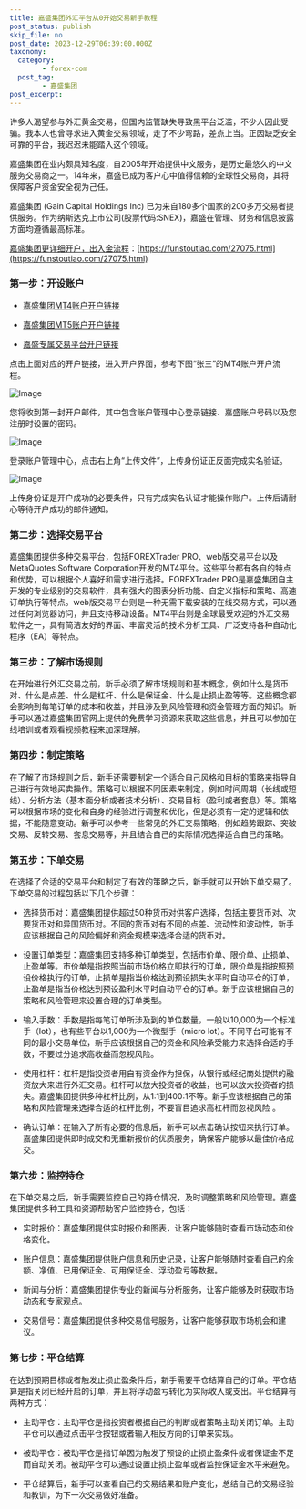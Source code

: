 ```yaml
---
title: 嘉盛集团外汇平台从0开始交易新手教程
post_status: publish
skip_file: no
post_date: 2023-12-29T06:39:00.000Z
taxonomy:
  category:
        - forex-com
  post_tag:
        - 嘉盛集团
post_excerpt: 
---
```

许多人渴望参与外汇黄金交易，但国内监管缺失导致黑平台泛滥，不少人因此受骗。我本人也曾寻求进入黄金交易领域，走了不少弯路，差点上当。正因缺乏安全可靠的平台，我迟迟未能踏入这个领域。

嘉盛集团在业内颇具知名度，自2005年开始提供中文服务，是历史最悠久的中文服务交易商之一。14年来，嘉盛已成为客户心中值得信赖的全球性交易商，其将保障客户资金安全视为己任。

嘉盛集团 (Gain Capital Holdings Inc) 已为来自180多个国家的200多万交易者提供服务。作为纳斯达克上市公司(股票代码:SNEX)，嘉盛在管理、财务和信息披露方面均遵循最高标准。

[嘉盛集团更详细开户，出入金流程](https://funstoutiao.com/27075.html)：[https://funstoutiao.com/27075.html](https://funstoutiao.com/27075.html)

### 第一步：开设账户

* [嘉盛集团MT4账户开户链接](https://s.ssgg.net/jsmt4)

* [嘉盛集团MT5账户开户链接](https://s.ssgg.net/jsmt5)

* [嘉盛专属交易平台开户链接](https://s.ssgg.net/js)

点击上面对应的开户链接，进入开户界面，参考下图“张三”的MT4账户开户流程。

![Image](https://prod-files-secure.s3.us-west-2.amazonaws.com/39ed1227-6d7d-4570-be36-9ccd4a2c4241/7a167aea-686b-400d-af59-4e18eb607a40/640.png?X-Amz-Algorithm=AWS4-HMAC-SHA256&X-Amz-Content-Sha256=UNSIGNED-PAYLOAD&X-Amz-Credential=ASIAZI2LB4662QK5FZDT%2F20250224%2Fus-west-2%2Fs3%2Faws4_request&X-Amz-Date=20250224T101319Z&X-Amz-Expires=3600&X-Amz-Security-Token=IQoJb3JpZ2luX2VjEPH%2F%2F%2F%2F%2F%2F%2F%2F%2F%2FwEaCXVzLXdlc3QtMiJGMEQCICt1mR6Op3usFG409KDTUBZHYMpNVSHwfa8f9wp4ahbtAiAgtIkVmK%2BPlByM0h5b9EWEg6YHRkk11UeLPV42Nn38zir%2FAwgqEAAaDDYzNzQyMzE4MzgwNSIMBNG23G9CyNt6hInqKtwDSLbjoH6JyD%2BhoBhE7L4%2FjZjFNzMJreCOX4VqwushjbgGuaoDISDG5BXn8vvIJwDDyA%2BvDVFOhfpmDi%2FNIUfKANYV5DJxdR%2F3ust%2FFwDzB17v8XCDbq%2FUMuGFcpQBJcT6VCdFuD2td2bzWICFYm2DCRkg8vV7WGEuSDcxtAfSM1gBO3zeU7UTG6CDDWlqe7aiEDed%2FL7VBFHGfDo8z768%2FCM0JCYdZwItu4zim2nBAOAbGQu08EzecsrdsJ9Y%2FZelMrhtW4uLuWAWnRsEyaNgnH7TAOhrcyh0abS21ytxSoU%2Bm%2BPaFKfunPk0KBoSZQOatsJWmYsdCUtmZobNCxlyuurfqfxJ19MG764jF8911wXHL%2B2ic0nPbNpdelHRwmNPBW%2BDfBDhT2p5Dgz9s0yczVSl%2BBgUCW8%2BQpgv1r%2FHuLfNlP%2Fk4uy31EbO%2F1ws9uuugWi4TUk2F3p8xpHNrMpGm9qPU9ZNjv%2FHGF9hN1PZ87pocT76uWxFwL2RgK9ZinD7QMT2jkPpIPi8g2OlfwE8H0IlD3IRcYwQmeteAfwEis4hPPZuRfowK2091qsYcLewHzZkO1ItFLujv4%2B6B3BtLtZCY5i7Bk7rIkrLr3AI0wgBen1hzXy8MGfbQbEwiOrwvQY6pgGLayR6gAIUvZyFUX%2FvaR1Z1sZf3RK8Qm%2BA0ADN8WNT9E%2F%2BZ6ZxxI6YOpl9ywX4l9oEwGVL91Z2nNJf4UYsuaWnPI3zrrnV4gXBML9WUbVCpmZHzcuQj%2FALKK8%2Bkraxj3Yf264MeVcIzKutjDvAXbB47AX38ICfjIrWyofYIMy6ETsh4agWTzRTuKwFhRvOkgmf0oq8wpWMuHpxijGNc%2Bt27q8n5d1M&X-Amz-Signature=2eecd86d9bf6130bad377b4550ea5b5ba3c59eab1402c8dd73a55f4b4da3740c&X-Amz-SignedHeaders=host&x-id=GetObject)

您将收到第一封开户邮件，其中包含账户管理中心登录链接、嘉盛账户号码以及您注册时设置的密码。

![Image](https://prod-files-secure.s3.us-west-2.amazonaws.com/39ed1227-6d7d-4570-be36-9ccd4a2c4241/eaa1c6b3-2877-4284-a0e1-530e222c27fb/image.png?X-Amz-Algorithm=AWS4-HMAC-SHA256&X-Amz-Content-Sha256=UNSIGNED-PAYLOAD&X-Amz-Credential=ASIAZI2LB4662QK5FZDT%2F20250224%2Fus-west-2%2Fs3%2Faws4_request&X-Amz-Date=20250224T101319Z&X-Amz-Expires=3600&X-Amz-Security-Token=IQoJb3JpZ2luX2VjEPH%2F%2F%2F%2F%2F%2F%2F%2F%2F%2FwEaCXVzLXdlc3QtMiJGMEQCICt1mR6Op3usFG409KDTUBZHYMpNVSHwfa8f9wp4ahbtAiAgtIkVmK%2BPlByM0h5b9EWEg6YHRkk11UeLPV42Nn38zir%2FAwgqEAAaDDYzNzQyMzE4MzgwNSIMBNG23G9CyNt6hInqKtwDSLbjoH6JyD%2BhoBhE7L4%2FjZjFNzMJreCOX4VqwushjbgGuaoDISDG5BXn8vvIJwDDyA%2BvDVFOhfpmDi%2FNIUfKANYV5DJxdR%2F3ust%2FFwDzB17v8XCDbq%2FUMuGFcpQBJcT6VCdFuD2td2bzWICFYm2DCRkg8vV7WGEuSDcxtAfSM1gBO3zeU7UTG6CDDWlqe7aiEDed%2FL7VBFHGfDo8z768%2FCM0JCYdZwItu4zim2nBAOAbGQu08EzecsrdsJ9Y%2FZelMrhtW4uLuWAWnRsEyaNgnH7TAOhrcyh0abS21ytxSoU%2Bm%2BPaFKfunPk0KBoSZQOatsJWmYsdCUtmZobNCxlyuurfqfxJ19MG764jF8911wXHL%2B2ic0nPbNpdelHRwmNPBW%2BDfBDhT2p5Dgz9s0yczVSl%2BBgUCW8%2BQpgv1r%2FHuLfNlP%2Fk4uy31EbO%2F1ws9uuugWi4TUk2F3p8xpHNrMpGm9qPU9ZNjv%2FHGF9hN1PZ87pocT76uWxFwL2RgK9ZinD7QMT2jkPpIPi8g2OlfwE8H0IlD3IRcYwQmeteAfwEis4hPPZuRfowK2091qsYcLewHzZkO1ItFLujv4%2B6B3BtLtZCY5i7Bk7rIkrLr3AI0wgBen1hzXy8MGfbQbEwiOrwvQY6pgGLayR6gAIUvZyFUX%2FvaR1Z1sZf3RK8Qm%2BA0ADN8WNT9E%2F%2BZ6ZxxI6YOpl9ywX4l9oEwGVL91Z2nNJf4UYsuaWnPI3zrrnV4gXBML9WUbVCpmZHzcuQj%2FALKK8%2Bkraxj3Yf264MeVcIzKutjDvAXbB47AX38ICfjIrWyofYIMy6ETsh4agWTzRTuKwFhRvOkgmf0oq8wpWMuHpxijGNc%2Bt27q8n5d1M&X-Amz-Signature=c966062b1c47278cbffa8debf7ef5486170eabb6a388d8dc2e5dea5bc1e8c36c&X-Amz-SignedHeaders=host&x-id=GetObject)

登录账户管理中心，点击右上角“上传文件”，上传身份证正反面完成实名验证。

![Image](https://prod-files-secure.s3.us-west-2.amazonaws.com/39ed1227-6d7d-4570-be36-9ccd4a2c4241/54090639-09fc-46b4-a135-e0289f707147/image.png?X-Amz-Algorithm=AWS4-HMAC-SHA256&X-Amz-Content-Sha256=UNSIGNED-PAYLOAD&X-Amz-Credential=ASIAZI2LB4662QK5FZDT%2F20250224%2Fus-west-2%2Fs3%2Faws4_request&X-Amz-Date=20250224T101319Z&X-Amz-Expires=3600&X-Amz-Security-Token=IQoJb3JpZ2luX2VjEPH%2F%2F%2F%2F%2F%2F%2F%2F%2F%2FwEaCXVzLXdlc3QtMiJGMEQCICt1mR6Op3usFG409KDTUBZHYMpNVSHwfa8f9wp4ahbtAiAgtIkVmK%2BPlByM0h5b9EWEg6YHRkk11UeLPV42Nn38zir%2FAwgqEAAaDDYzNzQyMzE4MzgwNSIMBNG23G9CyNt6hInqKtwDSLbjoH6JyD%2BhoBhE7L4%2FjZjFNzMJreCOX4VqwushjbgGuaoDISDG5BXn8vvIJwDDyA%2BvDVFOhfpmDi%2FNIUfKANYV5DJxdR%2F3ust%2FFwDzB17v8XCDbq%2FUMuGFcpQBJcT6VCdFuD2td2bzWICFYm2DCRkg8vV7WGEuSDcxtAfSM1gBO3zeU7UTG6CDDWlqe7aiEDed%2FL7VBFHGfDo8z768%2FCM0JCYdZwItu4zim2nBAOAbGQu08EzecsrdsJ9Y%2FZelMrhtW4uLuWAWnRsEyaNgnH7TAOhrcyh0abS21ytxSoU%2Bm%2BPaFKfunPk0KBoSZQOatsJWmYsdCUtmZobNCxlyuurfqfxJ19MG764jF8911wXHL%2B2ic0nPbNpdelHRwmNPBW%2BDfBDhT2p5Dgz9s0yczVSl%2BBgUCW8%2BQpgv1r%2FHuLfNlP%2Fk4uy31EbO%2F1ws9uuugWi4TUk2F3p8xpHNrMpGm9qPU9ZNjv%2FHGF9hN1PZ87pocT76uWxFwL2RgK9ZinD7QMT2jkPpIPi8g2OlfwE8H0IlD3IRcYwQmeteAfwEis4hPPZuRfowK2091qsYcLewHzZkO1ItFLujv4%2B6B3BtLtZCY5i7Bk7rIkrLr3AI0wgBen1hzXy8MGfbQbEwiOrwvQY6pgGLayR6gAIUvZyFUX%2FvaR1Z1sZf3RK8Qm%2BA0ADN8WNT9E%2F%2BZ6ZxxI6YOpl9ywX4l9oEwGVL91Z2nNJf4UYsuaWnPI3zrrnV4gXBML9WUbVCpmZHzcuQj%2FALKK8%2Bkraxj3Yf264MeVcIzKutjDvAXbB47AX38ICfjIrWyofYIMy6ETsh4agWTzRTuKwFhRvOkgmf0oq8wpWMuHpxijGNc%2Bt27q8n5d1M&X-Amz-Signature=0e5acb3153a363f760ad327cf7ca320700f2706e25f166a70bcdf4d40ee1b2a1&X-Amz-SignedHeaders=host&x-id=GetObject)

上传身份证是开户成功的必要条件，只有完成实名认证才能操作账户。上传后请耐心等待开户成功的邮件通知。

### 第二步：选择交易平台

嘉盛集团提供多种交易平台，包括FOREXTrader PRO、web版交易平台以及MetaQuotes Software Corporation开发的MT4平台。这些平台都有各自的特点和优势，可以根据个人喜好和需求进行选择。FOREXTrader PRO是嘉盛集团自主开发的专业级别的交易软件，具有强大的图表分析功能、自定义指标和策略、高速订单执行等特点。web版交易平台则是一种无需下载安装的在线交易方式，可以通过任何浏览器访问，并且支持移动设备。MT4平台则是全球最受欢迎的外汇交易软件之一，具有简洁友好的界面、丰富灵活的技术分析工具、广泛支持各种自动化程序（EA）等特点。

### 第三步：了解市场规则

在开始进行外汇交易之前，新手必须了解市场规则和基本概念，例如什么是货币对、什么是点差、什么是杠杆、什么是保证金、什么是止损止盈等等。这些概念都会影响到每笔订单的成本和收益，并且涉及到风险管理和资金管理方面的知识。新手可以通过嘉盛集团官网上提供的免费学习资源来获取这些信息，并且可以参加在线培训或者观看视频教程来加深理解。

### 第四步：制定策略

在了解了市场规则之后，新手还需要制定一个适合自己风格和目标的策略来指导自己进行有效地买卖操作。策略可以根据不同因素来制定，例如时间周期（长线或短线）、分析方法（基本面分析或者技术分析）、交易目标（盈利或者套息）等。策略可以根据市场的变化和自身的经验进行调整和优化，但是必须有一定的逻辑和依据，不能随意变动。新手可以参考一些常见的外汇交易策略，例如趋势跟踪、突破交易、反转交易、套息交易等，并且结合自己的实际情况选择适合自己的策略。

### 第五步：下单交易

在选择了合适的交易平台和制定了有效的策略之后，新手就可以开始下单交易了。下单交易的过程包括以下几个步骤：

* 选择货币对：嘉盛集团提供超过50种货币对供客户选择，包括主要货币对、次要货币对和异国货币对。不同的货币对有不同的点差、流动性和波动性，新手应该根据自己的风险偏好和资金规模来选择合适的货币对。

* 设置订单类型：嘉盛集团支持多种订单类型，包括市价单、限价单、止损单、止盈单等。市价单是指按照当前市场价格立即执行的订单，限价单是指按照预设价格执行的订单，止损单是指当价格达到预设损失水平时自动平仓的订单，止盈单是指当价格达到预设盈利水平时自动平仓的订单。新手应该根据自己的策略和风险管理来设置合理的订单类型。

* 输入手数：手数是指每笔订单所涉及到的单位数量，一般以10,000为一个标准手（lot），也有些平台以1,000为一个微型手（micro lot）。不同平台可能有不同的最小交易单位，新手应该根据自己的资金和风险承受能力来选择合适的手数，不要过分追求高收益而忽视风险。

* 使用杠杆：杠杆是指投资者用自有资金作为担保，从银行或经纪商处提供的融资放大来进行外汇交易。杠杆可以放大投资者的收益，也可以放大投资者的损失。嘉盛集团提供多种杠杆比例，从1:1到400:1不等。新手应该根据自己的策略和风险管理来选择合适的杠杆比例，不要盲目追求高杠杆而忽视风险 。

* 确认订单：在输入了所有必要的信息后，新手可以点击确认按钮来执行订单。嘉盛集团提供即时成交和无重新报价的优质服务，确保客户能够以最佳价格成交。

### 第六步：监控持仓

在下单交易之后，新手需要监控自己的持仓情况，及时调整策略和风险管理。嘉盛集团提供多种工具和资源帮助客户监控持仓，包括：

* 实时报价：嘉盛集团提供实时报价和图表，让客户能够随时查看市场动态和价格变化。

* 账户信息：嘉盛集团提供账户信息和历史记录，让客户能够随时查看自己的余额、净值、已用保证金、可用保证金、浮动盈亏等数据。

* 新闻与分析：嘉盛集团提供专业的新闻与分析服务，让客户能够及时获取市场动态和专家观点。

* 交易信号：嘉盛集团提供多种交易信号服务，让客户能够获取市场机会和建议。

### 第七步：平仓结算

在达到预期目标或者触发止损止盈条件后，新手需要平仓结算自己的订单。平仓结算是指关闭已经开启的订单，并且将浮动盈亏转化为实际收入或支出。平仓结算有两种方式：

* 主动平仓：主动平仓是指投资者根据自己的判断或者策略主动关闭订单。主动平仓可以通过点击平仓按钮或者输入相反方向的订单来实现。

* 被动平仓：被动平仓是指订单因为触发了预设的止损止盈条件或者保证金不足而自动关闭。被动平仓可以通过设置止损止盈单或者监控保证金水平来避免。

* 平仓结算后，新手可以查看自己的交易结果和账户变化，总结自己的交易经验和教训，为下一次交易做好准备。